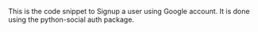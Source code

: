 This is the code snippet to Signup a user using Google account.
It is done using the python-social auth package.
